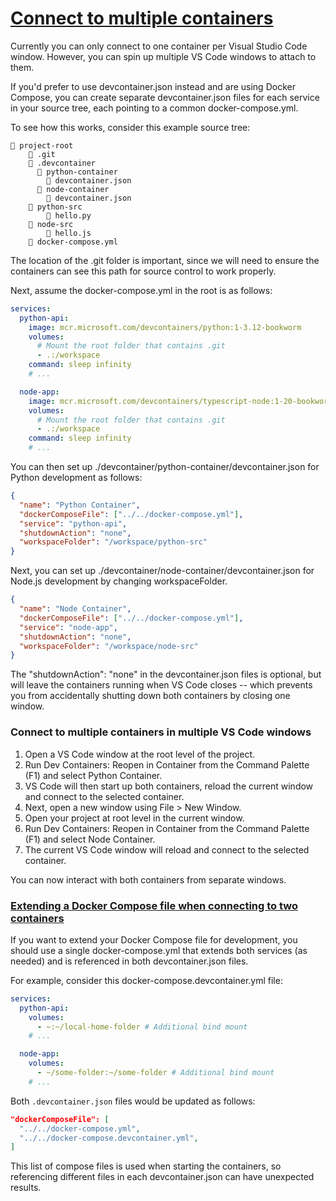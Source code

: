 # [Connect to multiple containers](https://code.visualstudio.com/remote/advancedcontainers/connect-multiple-containers#_connect-to-multiple-containers-in-multiple-vs-code-windows)

Currently you can only connect to one container per Visual Studio Code window. However, you can spin up multiple VS Code windows to attach to them.

If you'd prefer to use devcontainer.json instead and are using Docker Compose, you can create separate devcontainer.json files for each service in your source tree, each pointing to a common docker-compose.yml.

To see how this works, consider this example source tree:

```
📁 project-root
    📁 .git
    📁 .devcontainer
      📁 python-container
        📄 devcontainer.json
      📁 node-container
        📄 devcontainer.json
    📁 python-src
        📄 hello.py
    📁 node-src
        📄 hello.js
    📄 docker-compose.yml
```

The location of the .git folder is important, since we will need to ensure the containers can see this path for source control to work properly.

Next, assume the docker-compose.yml in the root is as follows:

```yaml
services:
  python-api:
    image: mcr.microsoft.com/devcontainers/python:1-3.12-bookworm
    volumes:
      # Mount the root folder that contains .git
      - .:/workspace
    command: sleep infinity
    # ...

  node-app:
    image: mcr.microsoft.com/devcontainers/typescript-node:1-20-bookworm
    volumes:
      # Mount the root folder that contains .git
      - .:/workspace
    command: sleep infinity
    # ...
```

You can then set up ./devcontainer/python-container/devcontainer.json for Python development as follows:

```json
{
  "name": "Python Container",
  "dockerComposeFile": ["../../docker-compose.yml"],
  "service": "python-api",
  "shutdownAction": "none",
  "workspaceFolder": "/workspace/python-src"
}
```

Next, you can set up ./devcontainer/node-container/devcontainer.json for Node.js development by changing workspaceFolder.

```json
{
  "name": "Node Container",
  "dockerComposeFile": ["../../docker-compose.yml"],
  "service": "node-app",
  "shutdownAction": "none",
  "workspaceFolder": "/workspace/node-src"
}
```

The "shutdownAction": "none" in the devcontainer.json files is optional, but will leave the containers running when VS Code closes -- which prevents you from accidentally shutting down both containers by closing one window.

### Connect to multiple containers in multiple VS Code windows

1. Open a VS Code window at the root level of the project.
2. Run Dev Containers: Reopen in Container from the Command Palette (F1) and select Python Container.
3. VS Code will then start up both containers, reload the current window and connect to the selected container.
4. Next, open a new window using File > New Window.
5. Open your project at root level in the current window.
6. Run Dev Containers: Reopen in Container from the Command Palette (F1) and select Node Container.
7. The current VS Code window will reload and connect to the selected container.

You can now interact with both containers from separate windows.

### [Extending a Docker Compose file when connecting to two containers]()

If you want to extend your Docker Compose file for development, you should use a single docker-compose.yml that extends both services (as needed) and is referenced in both devcontainer.json files.

For example, consider this docker-compose.devcontainer.yml file:

```yaml
services:
  python-api:
    volumes:
      - ~:~/local-home-folder # Additional bind mount
    # ...

  node-app:
    volumes:
      - ~/some-folder:~/some-folder # Additional bind mount
    # ...
```

Both `.devcontainer.json` files would be updated as follows:

```json
"dockerComposeFile": [
  "../../docker-compose.yml",
  "../../docker-compose.devcontainer.yml",
]
```

This list of compose files is used when starting the containers, so referencing different files in each devcontainer.json can have unexpected results.
